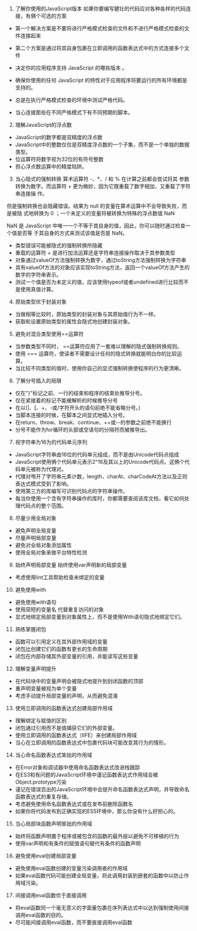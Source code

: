 1. 了解你使用的JavaScript版本
如果你要编写健壮的代码应对各种各样的代码连接，有俩个可选的方案
* 第一个解决方案是不要将进行严格模式检查的文件和不进行严格模式检查的文件连接起来
* 第二个方案是通过将其自身包裹在立即调用的函数表达式中的方式连接多个文件

* 决定你的应用程序支持 JavaScript 的哪些版本 。
* 确保你使用的任何 JavaScript 的特性对于应用程序将要运行的所有环境都是支持的。
* 总是在执行严格模式检查的环境中测试严格代码。
* 当心连接那些在不同严格模式下有不同预期的脚本。

2. 理解JavaScript的浮点数
* JavaScript的数字都是双精度的浮点数
* JavaScript中的整数仅仅是双精度浮点数的一个子集，而不是一个单独的数据类型。
* 位运算符将数字视为32位的有符号整数
* 担心浮点数运算中的精度陷阱。

3. 当心隐式的强制转换
算术运算符 -、*、/ 和 % 在计算之前都会尝试将其 参数转换为数字。而运算符 + 更为微妙，因为它既重载了数字相加，又重载了字符串连接操 作。

但是强制转换也会隐藏错误。结果为 null 的变量在算术运算中不会导致失败，而是被隐 式地转换为 0 ；一个未定义的变量将被转换为特殊的浮点数值 NaN

NaN 是 JavaScript 中唯一一个不等于其自身的值，因此，你可以随时通过检查一个值是否等 于其自身的方式来测试该值是否是 NaN。
* 类型错误可能被隐式的强制转换所隐藏
* 重载的运算符 + 是进行加法运算还是字符串连接操作取决于其参数类型
* 对象通过valueOf方法强制转换为数字，通过toString方法强制转换为字符串
* 具有valueOf方法的对象应该实现toString方法，返回一个valueOf方法产生的数字的字符串表示。
* 测试一个值是否为未定义的值，应该使用typeof或者undefined进行比较而不是使用真值计算。

4. 原始类型优于封装对象
* 当做相等比较时，原始类型的封装对象与其原始值行为不一样。
* 获取和设置原始类型的属性会隐式地创建封装对象。

5. 避免对混合类型使用==运算符
* 当参数类型不同时， ==运算符应用了一套难以理解的隐式强制转换规则。
* 使用 === 运算符，使读者不需要设计任何的隐式转换就能明白你的比较运算。
* 当比较不同类型的值时，使用你自己的显式强制转换使程序的行为更清晰。

6. 了解分号插入的局限
* 仅在"}"标记之前、一行的结束和程序的结束处推导分号。
* 仅在紧接着的标记不能被解析的时候推导分号
* 在以(|、[、+、-或/字符开头的语句前绝不能省略分号。)
* 当脚本连接的时候，在脚本之间显式地插入分号。
* 在return、throw、break、continue、++或--的参数之前绝不能换行
* 分号不能作为for循环的头部或空语句的分隔符而被推导出。

7. 视字符串为16为的代码单元序列
* JavaScript字符串由16位的代码单元组成，而不是由Unicode代码点组成
* JavaScript使用俩个代码单元表示2^16及其以上的Unicode代码点。这俩个代码单元被称为代理对。
* 代理对甩开了字符串元素计数，length、charAt、charCodeAt方法以及正则表达式模式受到了影响。
* 使用第三方的库编写可识别代码点的字符串操作。
* 每当你使用一个含有字符串操作的库时，你都需要查阅该库文档，看它如何处理代码点的整个范围。

8. 尽量少用全局对象
* 避免声明全局变量
* 尽量声明局部变量
* 避免对全局对象添加属性
* 使用全局对象来做平台特性检测

9. 始终声明局部变量
始终使用var声明新的局部变量
* 考虑使用lint工具帮助检查未绑定的变量

10. 避免使用with
* 避免使用with语句
* 使用简短的变量名 代替重复访问的对象
* 显式地绑定局部变量到对象属性上，而不是使用With语句隐式地绑定它们。

11. 熟练掌握闭包
* 函数可以引用定义在其外部作用域的变量
* 闭包比创建它们的函数有更长的生命周期
* 闭包在内部存储其外部变量的引用，并能读写这些变量

12. 理解变量声明提升
* 在代码块中的变量声明会被隐式地提升到封闭函数的顶部
* 重声明变量被视为单个变量
* 考虑手动提升局部变量的声明，从而避免混淆

13. 使用立即调用的函数表达式创建局部作用域
* 理解绑定与赋值的区别
* 闭包通过引用而不是值捕获它们的外部变量。
* 使用立即调用的函数表达式（IIFE）来创建局部作用域
* 当心在立即调用的函数表达式中包裹代码块可能改变其行为的情形。

14. 当心命名函数表达式笨拙的作用域
* 在Error对象和调试器中使用命名函数表达式改进栈跟踪
* 在ES3和有问题的JavaScript环境中谨记函数表达式作用域会被Object.prototype污染
* 谨记在错误百出的JavaScript环境中会提升命名函数表达式声明，并导致命名函数表达式的重复存储。
* 考虑避免使用命名函数表达式或在发布前删除函数名
* 如果你将代码发布到正确实现的ES5环境中，那么你没有什么好担心的。

15. 当心局部块函数声明笨拙的作用域
* 始终将函数声明置于程序或被包含的函数的最外层以避免不可移植的行为
* 使用var声明和有条件的赋值语句替代有条件的函数声明

16. 避免使用eval创建局部变量
* 避免使用eval函数创建的变量污染调用者的作用域
* 如果eval函数代码可能创建全局变量，将此调用封装到嵌套的函数中以防止作用域污染。

17. 间接调用eval函数优于直接调用
* 将eval函数同一个毫无意义的字面量包裹在序列表达式中以达到强制使用间接调用eval函数的目的。
* 尽可能间接调用eval函数，而不要直接调用eval函数

